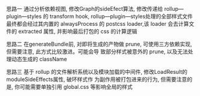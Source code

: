 
思路一
通过分析依赖视图, 修改Graph的sideEfect算法, 修改传递给 rollup—plugin—styles 的 transform hook,
rollup—plugin—styles处理的全部样式文件最终都会经过其内置的 alwaysProcess 的 postcss loader,该
loader 会去计算文件的 extracted 属性, 并影响最后打包的 css 的计算逻辑

思路二
在generateBundle前, 对即将生成的产物做 prune, 可使用三方依赖实现, 但需要注意, 此方式比较激进。可能会导
致部分样式被意外的 prune, 以及无法处理动态生成的 className

思路三
基于 rollup 的文件解析系统以及模块加载的中间件, 修改LoadResult的moduleSideEffects属性, 破环样式作
为副作用被打包进来的行为, 但需要注意的是, 你可能需要单独引用 global.css 等影响全局的样式
